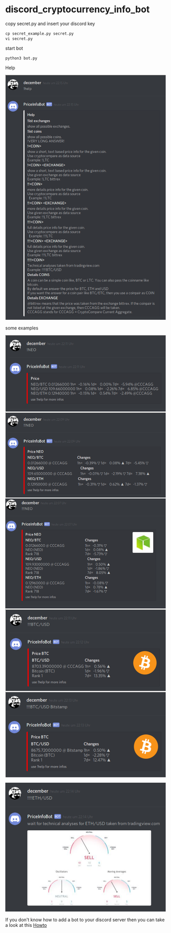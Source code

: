 # discord_cryptocurrency_info_bot


copy secret.py and insert your discord key
```
cp secret_example.py secret.py
vi secret.py
```

start bot
```
python3 bot.py
```
Help

![!!!NEO](images/!help.png)

some examples

![!NEO](images/!NEO.png)
![!!NEO](images/!!NEO.png)
![!!!NEO](images/!!!NEO.png)
![!!!BTCUSD.png](images/!!!BTCUSD.png)
![!!!BTCUSD_bitstamp.png](images/!!!BTCUSD_bitstamp.png)
 
![!!!!ETHUSD.png](images/!!!!ETHUSD.png)  


If you don't know how to add a bot to your discord server then you can take a look at this [Howto](https://github.com/reactiflux/discord-irc/wiki/Creating-a-discord-bot-&-getting-a-token)
